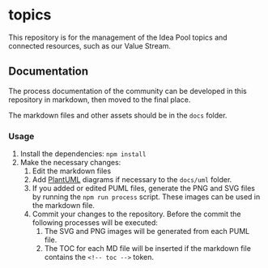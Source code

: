 # topics

This repository is for the management of the Idea Pool topics and connected resources, such as our Value Stream.

## Documentation

The process documentation of the community can be developed in this repository in markdown, then moved to the final
place.

The markdown files and other assets should be in the `docs` folder.

### Usage

1. Install the dependencies: `npm install`
2. Make the necessary changes:
    1. Edit the markdown files
    2. Add [PlantUML](https://plantuml.com/) diagrams if necessary to the `docs/uml` folder.
    3. If you added or edited PUML files, generate the PNG and SVG files by running the `npm run process` script. These
       images can be used in the markdown file.
    4. Commit your changes to the repository. Before the commit the following processes will be executed:
        1. The SVG and PNG images will be generated from each PUML file.
        2. The TOC for each MD file will be inserted if the markdown file contains the `<!-- toc -->` token.